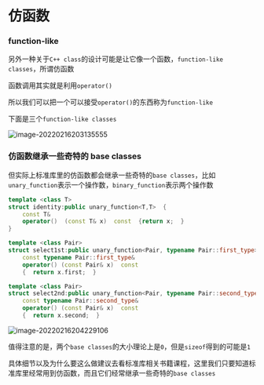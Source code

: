 # 仿函数

### function-like

另外一种关于`C++ class`的设计可能是让它像一个函数，`function-like classes`，所谓仿函数

函数调用其实就是利用`operator()`

所以我们可以把一个可以接受`operator()`的东西称为`function-like`

下面是三个`function-like classes`

![image-20220216203135555](https://s2.loli.net/2022/02/16/PrDiUVAMOKeow3f.png)

### 仿函数继承一些奇特的 base classes

但实际上标准库里的仿函数都会继承一些奇特的`base classes`，比如`unary_function`表示一个操作数，`binary_function`表示两个操作数

```cpp
template <class T>
struct identity:public unary_function<T,T>  { 
    const T&
    operator()  (const T& x)  const  {return x;  }  
}

template <class Pair>
struct select1st:public unary_function<Pair, typename Pair::first_type>  {
    const typename Pair::first_type&
    operator() (const Pair& x)  const
    {  return x.first;  }

template <class Pair>
struct select2nd:public unary_function<Pair, typename Pair::second_type>  {
    const typename Pair::second_type&
    operator() (const Pair& x)  const
    {  return x.second;  }

```

![image-20220216204229106](https://s2.loli.net/2022/02/16/kuW4STlsMYUv7fD.png)

值得注意的是，两个`base classes`的大小理论上是`0`，但是`sizeof`得到的可能是`1`

具体细节以及为什么要这么做建议去看标准库相关书籍课程，这里我们只要知道标准库里经常用到仿函数，而且它们经常继承一些奇特的`base classes`

